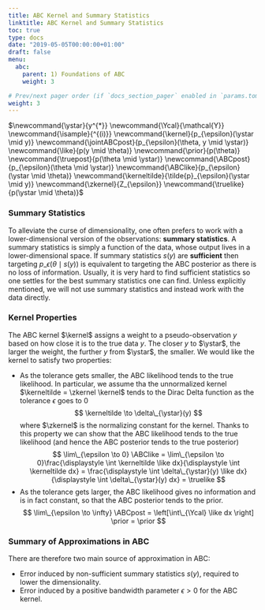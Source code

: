 ```yaml
---
title: ABC Kernel and Summary Statistics
linktitle: ABC Kernel and Summary Statistics
toc: true
type: docs
date: "2019-05-05T00:00:00+01:00"
draft: false
menu:
  abc:
    parent: 1) Foundations of ABC
    weight: 3

# Prev/next pager order (if `docs_section_pager` enabled in `params.toml`)
weight: 3
---
```

$\newcommand{\ystar}{y^{\*}}
\newcommand{\Ycal}{\mathcal{Y}}
\newcommand{\isample}{^{(i)}}
\newcommand{\kernel}{p\_{\epsilon}(\ystar \mid y)}
\newcommand{\jointABCpost}{p_\{\epsilon}(\theta, y \mid \ystar)}
\newcommand{\like}{p(y \mid \theta)}
\newcommand{\prior}{p(\theta)}
\newcommand{\truepost}{p(\theta \mid \ystar)}
\newcommand{\ABCpost}{p\_{\epsilon}(\theta \mid \ystar)}
\newcommand{\ABClike}{p\_{\epsilon}(\ystar \mid \theta)}
\newcommand{\kerneltilde}{\tilde{p}\_{\epsilon}(\ystar \mid y)}
\newcommand{\zkernel}{Z\_{\epsilon}}
\newcommand{\truelike}{p(\ystar \mid \theta)}$

### Summary Statistics
To alleviate the curse of dimensionality, one often prefers to work with a lower-dimensional version of the observations: **summary statistics**. A summary statistics is simply a function of the data, whose output lives in a lower-dimensional space. If summary statistics $s(y)$ are **sufficient** then targeting $p\_{\epsilon}(\theta \mid s(y))$ is equivalent to targeting the ABC posterior as there is no loss of information. Usually, it is very hard to find sufficient statistics so one settles for the best summary statistics one can find. Unless explicitly mentioned, we will not use summary statistics and instead work with the data directly.

### Kernel Properties
The ABC kernel $\kernel$ assigns a weight to a pseudo-observation $y$ based on how close it is to the true data $y$. The closer $y$ to $\ystar$, the larger the weight, the further $y$ from $\ystar$, the smaller.
We would like the kernel to satisfy two properties:

- As the tolerance gets smaller, the ABC likelihood tends to the true likelihood. In particular, we assume tha the unnormalized kernel $\kerneltilde = \zkernel \kernel$ tends to the Dirac Delta function as the tolerance $\epsilon$ goes to $0$
$$
\kerneltilde \to \delta\_{\ystar}(y)
$$
where $\zkernel$ is the normalizing constant for the kernel. Thanks to this property we can show that the ABC likelihood tends to the true likelihood (and hence the ABC posterior tends to the true posterior)
$$
\lim\_{\epsilon \to 0} \ABClike = \lim\_{\epsilon \to 0}\frac{\displaystyle \int \kerneltilde \like dx}{\displaystyle \int \kerneltilde dx} = \frac{\displaystyle \int \delta\_{\ystar}(y) \like dx}{\displaystyle \int \delta\_{\ystar}(y) dx} = \truelike
$$
- As the tolerance gets larger, the ABC likelihood gives no information and is in fact constant, so that the ABC posterior tends to the prior.
$$
\lim\_{\epsilon \to \infty} \ABCpost = 
\left[\int\_{\Ycal} \like dx \right] \prior = \prior
$$

### Summary of Approximations in ABC
There are therefore two main source of approximation in ABC: 

  - Error induced by non-sufficient summary statistics $s(y)$, required to lower the dimensionality.
  - Error induced by a positive bandwidth parameter $\epsilon > 0$ for the ABC kernel.

